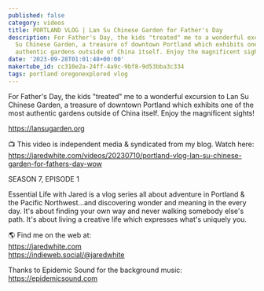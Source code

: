 ```yaml
---
published: false
category: videos
title: PORTLAND VLOG | Lan Su Chinese Garden for Father's Day
description: For Father's Day, the kids "treated" me to a wonderful excursion to Lan
  Su Chinese Garden, a treasure of downtown Portland which exhibits one of the most
  authentic gardens outside of China itself. Enjoy the magnificent sights!
date: '2023-09-28T01:01:48+00:00'
makertube_id: cc310e2a-24ff-4a9c-9bf8-9d53bba3c334
tags: portland oregonexplored vlog
---
```


<p>For Father's Day, the kids "treated" me to a wonderful excursion to Lan Su Chinese Garden, a treasure of downtown Portland which exhibits one of the most authentic gardens outside of China itself. Enjoy the magnificent sights!</p>
<p><a href="https://lansugarden.org" target="_blank" rel="noopener noreferrer">https://lansugarden.org</a></p>
<p>📺 This video is independent media &amp; syndicated from my blog. Watch here:<br />
<a href="https://jaredwhite.com/videos/20230710/portland-vlog-lan-su-chinese-garden-for-fathers-day-wow" target="_blank" rel="noopener noreferrer">https://jaredwhite.com/videos/20230710/portland-vlog-lan-su-chinese-garden-for-fathers-day-wow</a></p>

<p>SEASON 7, EPISODE 1</p>
<p>Essential Life with Jared is a vlog series all about adventure in Portland &amp; the Pacific Northwest…and discovering wonder and meaning in the every day. It's about finding your own way and never walking somebody else's path. It's about living a creative life which expresses what's uniquely you.</p>
<p>🌎 Find me on the web at:<br />
<a href="https://jaredwhite.com" target="_blank" rel="noopener noreferrer">https://jaredwhite.com</a><br />
<a href="https://indieweb.social/@jaredwhite" target="_blank" rel="noopener noreferrer">https://indieweb.social/@jaredwhite</a></p>
<p>Thanks to Epidemic Sound for the background music:<br />
<a href="https://epidemicsound.com" target="_blank" rel="noopener noreferrer">https://epidemicsound.com</a></p>
